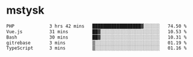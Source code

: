 # mstysk

<!--START_SECTION:waka-->

```txt
PHP             3 hrs 42 mins   ██████████████████▓░░░░░░   74.50 %
Vue.js          31 mins         ██▓░░░░░░░░░░░░░░░░░░░░░░   10.53 %
Bash            30 mins         ██▓░░░░░░░░░░░░░░░░░░░░░░   10.31 %
gitrebase       3 mins          ▒░░░░░░░░░░░░░░░░░░░░░░░░   01.19 %
TypeScript      3 mins          ▒░░░░░░░░░░░░░░░░░░░░░░░░   01.16 %
```

<!--END_SECTION:waka-->
